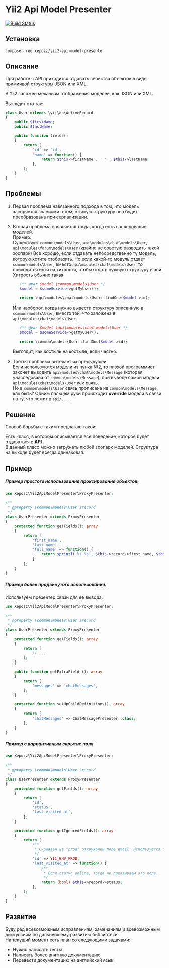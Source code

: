 # Yii2 Api Model Presenter

[![Build Status](https://travis-ci.com/xepozz/yii2-api-model-presenter.svg?branch=master)](https://travis-ci.com/xepozz/yii2-api-model-presenter)

## Установка

```
composer req xepozz/yii2-api-model-presenter
```

## Описание

При работе с API приходится отдавать свойства объектов в виде примиивой структуры JSON или XML.

В Yii2 заложен механизм отображения моделей, как JSON или XML.

Выглядит это так:

```php
class User extends \yii\db\ActiveRecord
{
    public $firstName;
    public $lastName;

    public function fields()
    {
        return [
            'id' => 'id',
            'name' => function() {             
                return $this->firstName . ' ' . $this->lastName;
            },
        ];
    }
}
```

## Проблемы

1. Первая проблема навязанного подхода в том, что модель засоряется знаниями о том, в какую структуру она будет преобразована при сериализации.
2. Вторая проблема появляется тогда, когда есть наследование моделей. \
    Пример: \
    Существует `common\models\User`, `api\modules\chat\models\User`, `api\modules\forum\models\User` (крайне не советую разводить такой зоопарк)
    Все хорошо, если отдавать непосредственно ту модель, которую хотите отобразить. 
    Но если какой-то модуль отдает `common\models\User`, вместо `api\modules\chat\models\User`, 
    то приходится идти на хитрости, чтобы отдать нужную структуру в апи. Хитрость обычно такая:
    ```php
       /** @var $model \common\models\User */
       $model = $someService->getMyUser();
       
       return \api\modules\chat\models\User::findOne($model->id);
    ```
   Или наоборот, когда нужно вывести структуру описанную в `common\models\User`, вместо той, что заложена в 
   `api\modules\chat\models\User`.
   ```php
      /** @var $model \api\modules\chat\models\User */
      $model = $someService->getMyUser();
      
      return \common\models\User::findOne($model->id);
   ```
   
   Выглядит, как костыль на костыле, если честно. 
3. Третья проблема вытекает из предыдущей. \
    Если используются модели из пунка №2, то плохой программист захочет выводить `api\modules\chat\models\Message` 
    (которая унаследована от `common\models\Message`), при выводе самой модели `api\modules\chat\models\User` как связь. \
    Но в `common\models\User` связь прописана на `common\models\Message`, как быть?
    Одним пальцем руки происходит **override** модели в связи на ту, что лежит в `api/...`. 

## Решение

Способ борьбы с таким предлагаю такой:

Есть класс, в котором описывается всё поведение, которое будет отдаваться в **API**. \
В данный класс можно загружать любой зоопарк моделей. Структура на выходе будет всегда одинаковая.

## Пример

##### Пример простого использования проксирования объектов.
```php
use Xepozz\Yii2ApiModelPresenter\ProxyPresenter;

/**
 * @property \common\models\User $record
 */
class UserPresenter extends ProxyPresenter
{
    protected function getFields(): array
    {
        return [
            'first_name',
            'last_name',
            'full_name' => function() {
                return sprintf('%s %s', $this->record->first_name, $this->record->last_name);        
            }
        ];
    }
}
```

##### Пример более продвинутого использования.
Используем презентер связи для ее вывода.
```php
use Xepozz\Yii2ApiModelPresenter\ProxyPresenter;

/**
 * @property \common\models\User $record
 */
class UserPresenter extends ProxyPresenter
{
    protected function getFields(): array
    {
        return [
            // ...
        ];
    }

    public function getExtraFields(): array
    {
        return [
            'messages' => 'chatMessages',
        ];
    }

    protected function setUpChildDefinitions(): array
    {
        return [
            'chatMessages' => ChatMessagePresenter::class,
        ];
    }
}
```

##### Пример с вариантивным скрытие поля

```php
use Xepozz\Yii2ApiModelPresenter\ProxyPresenter;

/**
 * @property \common\models\User $record
 */
class UserPresenter extends ProxyPresenter
{
    protected function getFields(): array
    {
        return [
            'id',
            'status',
            'last_visited_at',
        ];
    }

    protected function getIgnoredFields(): array
    {
        return [
            /**
             * Скрываем на "prod" откружении поле email. Используется только для разработки
             */
            'id' => YII_ENV_PROD,
            'last_visited_at' => function() {
                /**
                 * Если статус online, тогда не показываем это поле.
                 */
                return (bool) $this->record->status;
            },
        ];
    }
}
```

## Развитие

Буду рад всевозможным исправлениям, замечаниям и всевозможным дискуссиям по дальнейшему развитию библиотеки. \
На текущий момент есть план со следующими задачами:

- Нужно написать тесты
- Написать более внятную документацию
- Перевести документацию на английский язык